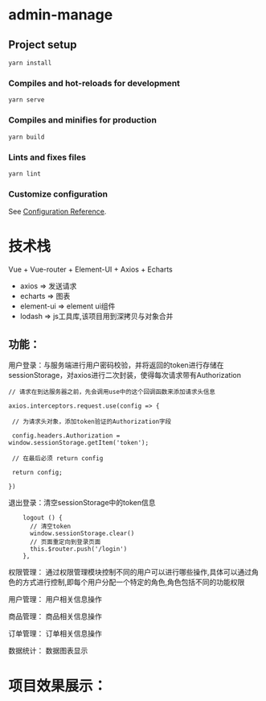 # admin-manage

## Project setup
```
yarn install
```

### Compiles and hot-reloads for development
```
yarn serve
```

### Compiles and minifies for production
```
yarn build
```

### Lints and fixes files
```
yarn lint
```

### Customize configuration
See [Configuration Reference](https://cli.vuejs.org/config/).


# 技术栈

Vue + Vue-router + Element-UI + Axios + Echarts

- axios => 发送请求
- echarts => 图表
- element-ui => element ui组件
- lodash => js工具库,该项目用到深拷贝与对象合并



## 功能：

用户登录：与服务端进行用户密码校验，并将返回的token进行存储在sessionStorage，对axios进行二次封装，使得每次请求带有Authorization

```
// 请求在到达服务器之前，先会调用use中的这个回调函数来添加请求头信息

axios.interceptors.request.use(config => {

 // 为请求头对象，添加token验证的Authorization字段

 config.headers.Authorization = window.sessionStorage.getItem('token');

 // 在最后必须 return config

 return config;

})
```

退出登录：清空sessionStorage中的token信息

```
    logout () {
      // 清空token
      window.sessionStorage.clear()
      // 页面重定向到登录页面
      this.$router.push('/login')
    },
```



权限管理： 通过权限管理模块控制不同的用户可以进行哪些操作,具体可以通过角色的方式进行控制,即每个用户分配一个特定的角色,角色包括不同的功能权限

用户管理： 用户相关信息操作

商品管理： 商品相关信息操作

订单管理： 订单相关信息操作

数据统计： 数据图表显示



# 项目效果展示：

